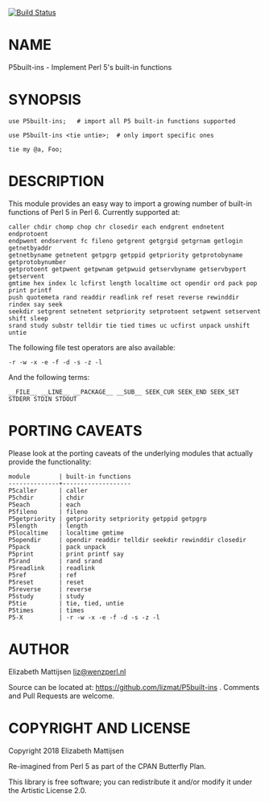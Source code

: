 [![Build Status](https://travis-ci.org/lizmat/P5built-ins.svg?branch=master)](https://travis-ci.org/lizmat/P5built-ins)

NAME
====

P5built-ins - Implement Perl 5's built-in functions

SYNOPSIS
========

    use P5built-ins;   # import all P5 built-in functions supported

    use P5built-ins <tie untie>;  # only import specific ones

    tie my @a, Foo;

DESCRIPTION
===========

This module provides an easy way to import a growing number of built-in functions of Perl 5 in Perl 6. Currently supported at:

    caller chdir chomp chop chr closedir each endgrent endnetent endprotoent
    endpwent endservent fc fileno getgrent getgrgid getgrnam getlogin getnetbyaddr
    getnetbyname getnetent getpgrp getppid getpriority getprotobyname getprotobynumber
    getprotoent getpwent getpwnam getpwuid getservbyname getservbyport getservent
    gmtime hex index lc lcfirst length localtime oct opendir ord pack pop print printf
    push quotemeta rand readdir readlink ref reset reverse rewinddir rindex say seek
    seekdir setgrent setnetent setpriority setprotoent setpwent setservent shift sleep 
    srand study substr telldir tie tied times uc ucfirst unpack unshift untie

The following file test operators are also available:

    -r -w -x -e -f -d -s -z -l

And the following terms:

    __FILE__ __LINE__ __PACKAGE__ __SUB__ SEEK_CUR SEEK_END SEEK_SET
    STDERR STDIN STDOUT

PORTING CAVEATS
===============

Please look at the porting caveats of the underlying modules that actually provide the functionality:

    module        | built-in functions
    --------------+-------------------
    P5caller      | caller
    P5chdir       | chdir
    P5each        | each
    P5fileno      | fileno
    P5getpriority | getpriority setpriority getppid getpgrp
    P5length      | length
    P5localtime   | localtime gmtime
    P5opendir     | opendir readdir telldir seekdir rewinddir closedir
    P5pack        | pack unpack
    P5print       | print printf say
    P5rand        | rand srand
    P5readlink    | readlink
    P5ref         | ref
    P5reset       | reset
    P5reverse     | reverse
    P5study       | study
    P5tie         | tie, tied, untie
    P5times       | times
    P5-X          | -r -w -x -e -f -d -s -z -l

AUTHOR
======

Elizabeth Mattijsen <liz@wenzperl.nl>

Source can be located at: https://github.com/lizmat/P5built-ins . Comments and Pull Requests are welcome.

COPYRIGHT AND LICENSE
=====================

Copyright 2018 Elizabeth Mattijsen

Re-imagined from Perl 5 as part of the CPAN Butterfly Plan.

This library is free software; you can redistribute it and/or modify it under the Artistic License 2.0.

